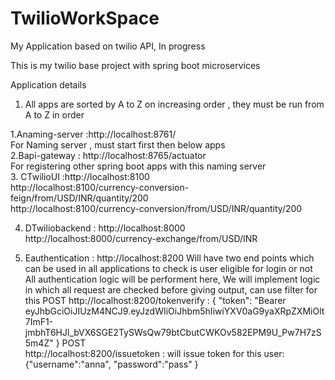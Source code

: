 # TwilioWorkSpace
My Application based on twilio API, In progress

This is my twilio base project with spring boot microservices

Application details <br>
1. All apps are sorted by A to Z on increasing order , they must be run from A to Z in order<br>

1.Anaming-server  :http://localhost:8761/<br>
    For Naming server , must start first then below apps<br>
2.Bapi-gateway  : http://localhost:8765/actuator<br>
   For registering other spring boot apps with this naming server<br>
3. CTwilioUI    :http://localhost:8100<br>
      http://localhost:8100/currency-conversion-feign/from/USD/INR/quantity/200<br>
      http://localhost:8100/currency-conversion/from/USD/INR/quantity/200<br>

4. DTwiliobackend : http://localhost:8000<br>
    http://localhost:8000/currency-exchange/from/USD/INR<br>

5. Eauthentication : http://localhost:8200
	Will have two end points which can be used in all applications to check is user eligible for login or not
	All authentication logic will be performent here, We will implement logic in which all request are checked before giving output, can use filter for this
	POST
	http://localhost:8200/tokenverify  :   {
					"token": "Bearer eyJhbGciOiJIUzM4NCJ9.eyJzdWIiOiJhbm5hIiwiYXV0aG9yaXRpZXMiOlt7ImF1-jmbhT6HJl_bVX6SGE2TySWsQw79btCbutCWKOv582EPM9U_Pw7H7zS5m4Z"
				} 
	POST	
 	http://localhost:8200/issuetoken : will issue token for this user:
	{"username":"anna",	"password":"pass"	}
